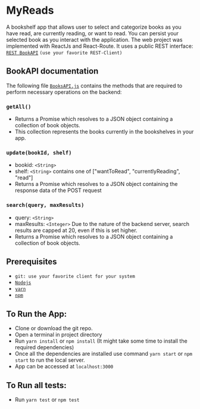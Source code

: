 # MyReads

A bookshelf app that allows user to select and categorize books as you have read, are currently reading, or want to read. You can persist your selected book as you interact with the application.
The web project was implemented with ReactJs and React-Route. It uses a public REST interface: [`REST BookAPI`](https://reactnd-books-api.udacity.com) `(use your favorite REST-Client)`

## BookAPI documentation 

The following file [`BooksAPI.js`](https://github.com/linuxbender/react-nd/blob/master/react-fundamentals/myreads/src/BooksApi.js) contains the methods that are required to perform necessary operations on the backend:

### `getAll()`
* Returns a Promise which resolves to a JSON object containing a collection of book objects.
* This collection represents the books currently in the bookshelves in your app.

### `update(bookId, shelf)`
* bookid: `<String>`
* shelf: `<String>` contains one of ["wantToRead", "currentlyReading", "read"]
* Returns a Promise which resolves to a JSON object containing the response data of the POST request

### `search(query, maxResults)`
* query: `<String>`
* maxResults: `<Integer>` Due to the nature of the backend server, search results are capped at 20, even if this is set higher.
* Returns a Promise which resolves to a JSON object containing a collection of book objects.

## Prerequisites
* `git: use your favorite client for your system`
* [`Nodejs`](https://nodejs.org/en/)
* [`yarn`](https://yarnpkg.com/lang/en/)
* [`npm`](https://www.npmjs.com/) 

## To Run the App:

* Clone or download the git repo.
* Open a terminal in project directory
* Run `yarn install` or `npm install` (It might take some time to install the required dependencies)
* Once all the dependencies are installed use command `yarn start` or `npm start`  to run the local server.
* App can be accessed at `localhost:3000`

## To Run all tests:
* Run `yarn test` or `npm test`
